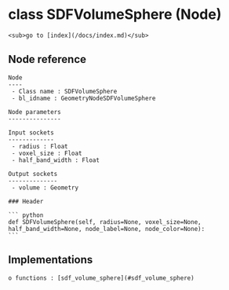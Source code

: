 # class SDFVolumeSphere (Node)

    <sub>go to [index](/docs/index.md)</sub>
    
## Node reference

    Node
    ----
     - Class name : SDFVolumeSphere
     - bl_idname : GeometryNodeSDFVolumeSphere
    
    Node parameters
    ---------------
    
    Input sockets
    -------------
     - radius : Float
     - voxel_size : Float
     - half_band_width : Float
    
    Output sockets
    --------------
     - volume : Geometry
    
    ### Header

    ``` python
    def SDFVolumeSphere(self, radius=None, voxel_size=None, half_band_width=None, node_label=None, node_color=None):
    ```
    
## Implementations

    o functions : [sdf_volume_sphere](#sdf_volume_sphere)
    
    